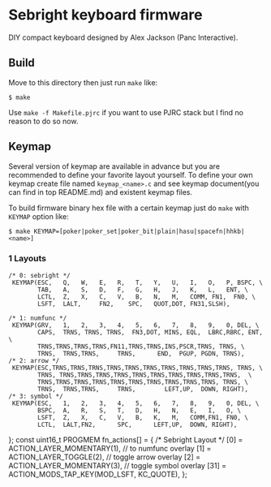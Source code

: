 Sebright keyboard firmware
======================
DIY compact keyboard designed by Alex Jackson (Panc Interactive).


## Build
Move to this directory then just run `make` like:

    $ make

Use `make -f Makefile.pjrc` if you want to use PJRC stack but I find no reason to do so now.


## Keymap
Several version of keymap are available in advance but you are recommended to define your favorite layout yourself. To define your own keymap create file named `keymap_<name>.c` and see keymap document(you can find in top README.md) and existent keymap files.

To build firmware binary hex file with a certain keymap just do `make` with `KEYMAP` option like:

    $ make KEYMAP=[poker|poker_set|poker_bit|plain|hasu|spacefn|hhkb|<name>]


### 1  Layouts
    /* 0: sebright */
	 KEYMAP(ESC,   Q,   W,   E,   R,   T,   Y,   U,   I,   O,   P, BSPC, \
			TAB,   A,   S,   D,   F,   G,   H,   J,   K,   L,   ENT, \
			LCTL,  Z,   X,   C,   V,   B,   N,   M,   COMM, FN1,  FN0, \
			LSFT,  LALT,     FN2,	 SPC,	QUOT,DOT, FN31,SLSH),
			
    /* 1: numfunc */
	 KEYMAP(GRV,   1,   2,   3,   4,   5,   6,   7,   8,   9,   0, DEL, \
			CAPS,  TRNS, TRNS, TRNS,  FN3,DOT, MINS, EQL,  LBRC,RBRC, ENT, \
			TRNS,TRNS,TRNS,TRNS,FN11,TRNS,TRNS,INS,PSCR,TRNS, TRNS, \
			TRNS,  TRNS,TRNS,	  TRNS,	     END,  PGUP, PGDN, TRNS),
    /* 2: arrow */
	 KEYMAP(ESC,TRNS,TRNS,TRNS,TRNS,TRNS,TRNS,TRNS,TRNS,TRNS,TRNS, TRNS, \
			TRNS, TRNS,TRNS,TRNS,TRNS,TRNS,TRNS,TRNS,TRNS,TRNS,TRNS,  \
			TRNS,TRNS,TRNS,TRNS,TRNS,TRNS,TRNS,TRNS,TRNS,TRNS, TRNS, \ 
			TRNS,  TRNS,TRNS,	  TRNS,	       LEFT,UP,  DOWN, RIGHT),
    /* 3: symbol */
	 KEYMAP(ESC,   1,   2,   3,   4,   5,   6,   7,   8,   9,   0, DEL, \
			BSPC,  A,   R,   S,   T,   D,   H,   N,   E,   I,   O, \
			LSFT,  Z,   X,   C,   V,   B,   K,   M,   COMM,FN1, FN0, \
			LCTL,  LALT,FN2,	  SPC,	    LEFT,UP,  DOWN, RIGHT),
};
const uint16_t PROGMEM fn_actions[] = {
    /* Sebright Layout */
    [0] = ACTION_LAYER_MOMENTARY(1),  // to numfunc overlay
    [1] = ACTION_LAYER_TOGGLE(2),     // toggle arrow overlay
    [2] = ACTION_LAYER_MOMENTARY(3),  // toggle symbol overlay
    [31] = ACTION_MODS_TAP_KEY(MOD_LSFT, KC_QUOTE),
	};

